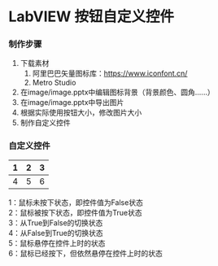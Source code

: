 # LabVIEW 按钮自定义控件

### 制作步骤
1. 下载素材
   1. 阿里巴巴矢量图标库：https://www.iconfont.cn/
   2. Metro Studio
2. 在image/image.pptx中编辑图标背景（背景颜色、圆角......）
3. 在image/image.pptx中导出图片
4. 根据实际使用按钮大小，修改图片大小
5. 制作自定义控件

### 自定义控件
|  1  |  2  |  3  |
| --- | --- | --- |
|  4  |  5  |  6  |

1：鼠标未按下状态，即控件值为False状态  
2：鼠标被按下状态，即控件值为True状态  
3：从True到False的切换状态  
4：从False到True的切换状态  
5：鼠标悬停在控件上时的状态  
6：鼠标已经按下，但依然悬停在控件上时的状态

